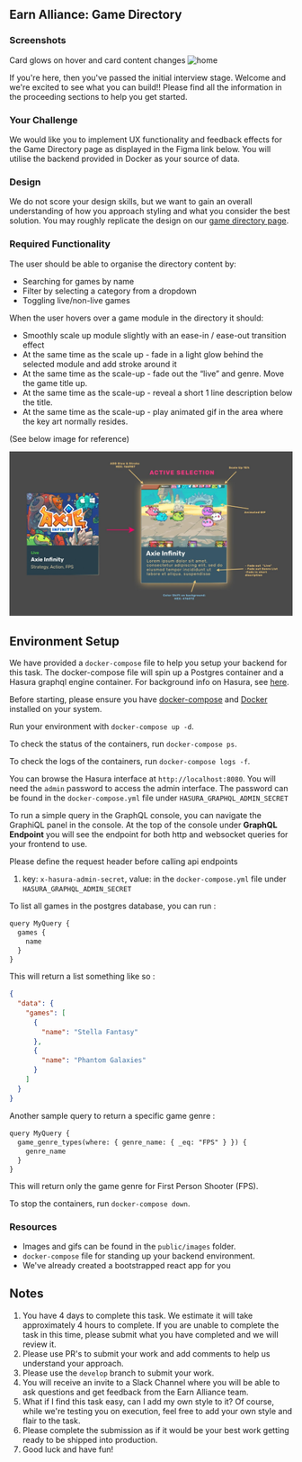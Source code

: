 ## Earn Alliance: Game Directory

### Screenshots

Card glows on hover and card content changes
![home](https://github.com/user-attachments/assets/136f992c-801f-4067-9cef-baa03a8ea4db)


If you're here, then you've passed the initial interview stage. Welcome and we're excited to see what you can build!! Please find all the information in the proceeding sections to help you get started.

### Your Challenge

We would like you to implement UX functionality and feedback effects for the Game Directory page as displayed in the Figma link below. You will utilise the backend provided in Docker as your source of data.

### Design

We do not score your design skills, but we want to gain an overall understanding of how you approach styling and what you consider the best solution. You may roughly replicate the design on our [game directory page](https://www.earnalliance.com/games).

### Required Functionality

The user should be able to organise the directory content by:

- Searching for games by name
- Filter by selecting a category from a dropdown
- Toggling live/non-live games

When the user hovers over a game module in the directory it should:

- Smoothly scale up module slightly with an ease-in / ease-out transition effect
- At the same time as the scale up - fade in a light glow behind the selected module and add stroke around it
- At the same time as the scale-up - fade out the “live” and genre. Move the game title up.
- At the same time as the scale-up - reveal a short 1 line description below the title.
- At the same time as the scale-up - play animated gif in the area where the key art normally resides.

(See below image for reference)

![Hover image](Hover-image.png)

## Environment Setup

We have provided a `docker-compose` file to help you setup your backend for this task. The docker-compose file will spin up a Postgres container and a Hasura graphql engine container. For background info on Hasura, see [here](https://hasura.io/).

Before starting, please ensure you have [docker-compose](https://docs.docker.com/compose/) and [Docker](https://www.docker.com/) installed on your system.

Run your environment with `docker-compose up -d`.

To check the status of the containers, run `docker-compose ps`.

To check the logs of the containers, run `docker-compose logs -f`.

You can browse the Hasura interface at `http://localhost:8080`. You will need the `admin` password to access the admin interface. The password can be found in the `docker-compose.yml` file under `HASURA_GRAPHQL_ADMIN_SECRET`

To run a simple query in the GraphQL console, you can navigate the GraphiQL panel in the console. At the top of the console under **GraphQL Endpoint** you will see the endpoint for both http and websocket queries for your frontend to use.

Please define the request header before calling api endpoints

1. key: `x-hasura-admin-secret`, value: in the `docker-compose.yml` file under `HASURA_GRAPHQL_ADMIN_SECRET`

To list all games in the postgres database, you can run :

```gql
query MyQuery {
  games {
    name
  }
}
```

This will return a list something like so :

```json
{
  "data": {
    "games": [
      {
        "name": "Stella Fantasy"
      },
      {
        "name": "Phantom Galaxies"
      }
    ]
  }
}
```

Another sample query to return a specific game genre :

```gql
query MyQuery {
  game_genre_types(where: { genre_name: { _eq: "FPS" } }) {
    genre_name
  }
}
```

This will return only the game genre for First Person Shooter (FPS).

To stop the containers, run `docker-compose down`.

### Resources

- Images and gifs can be found in the `public/images` folder.
- `docker-compose` file for standing up your backend environment.
- We've already created a bootstrapped react app for you

## Notes

1. You have 4 days to complete this task. We estimate it will take approximately 4 hours to complete. If you are unable to complete the task in this time, please submit what you have completed and we will review it.
2. Please use PR's to submit your work and add comments to help us understand your approach.
3. Please use the `develop` branch to submit your work.
4. You will receive an invite to a Slack Channel where you will be able to ask questions and get feedback from the Earn Alliance team.
5. What if I find this task easy, can I add my own style to it? Of course, while we're testing you on execution, feel free to add your own style and flair to the task.
6. Please complete the submission as if it would be your best work getting ready to be shipped into production.
7. Good luck and have fun!
